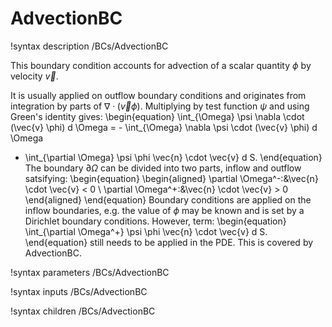 # AdvectionBC

!syntax description /BCs/AdvectionBC

This boundary condition accounts for advection of a scalar quantity $\phi$
by velocity $\vec{v}$.

It is usually applied on outflow boundary conditions and originates
from integration by parts of $\nabla \cdot (\vec{v} \phi)$. Multiplying by
test function $\psi$ and using Green's identity gives:
\begin{equation}
  \int_{\Omega}  \psi \nabla \cdot (\vec{v} \phi) d \Omega = - \int_{\Omega}  \nabla \psi  \cdot (\vec{v} \phi) d \Omega
  +  \int_{\partial \Omega}  \psi  \phi \vec{n} \cdot \vec{v}  d S.
\end{equation}
The boundary $\partial \Omega$ can be divided into two parts, inflow and outflow satsifying:
\begin{equation}
\begin{aligned}
\partial \Omega^-:&\vec{n} \cdot \vec{v} < 0 \\
\partial \Omega^+:&\vec{n} \cdot \vec{v} > 0
\end{aligned}
\end{equation}
Boundary conditions are applied on the inflow boundaries, e.g. the value of
$\phi$ may be known and is set by a Dirichlet boundary conditions. However, term:
\begin{equation}
  \int_{\partial \Omega^+}  \psi  \phi \vec{n} \cdot \vec{v} d S.
\end{equation}
still needs to be applied in the PDE. This is covered by AdvectionBC.

!syntax parameters /BCs/AdvectionBC

!syntax inputs /BCs/AdvectionBC

!syntax children /BCs/AdvectionBC

